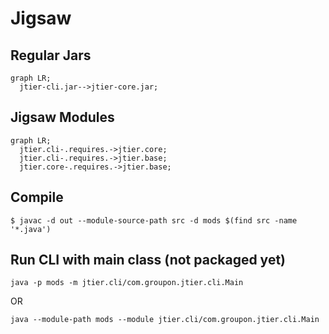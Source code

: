 # Jigsaw

## Regular Jars

```mermaid
graph LR;
  jtier-cli.jar-->jtier-core.jar;
```

## Jigsaw Modules

```mermaid
graph LR;
  jtier.cli-.requires.->jtier.core;
  jtier.cli-.requires.->jtier.base;
  jtier.core-.requires.->jtier.base;
```

## Compile
```
$ javac -d out --module-source-path src -d mods $(find src -name '*.java')

```

## Run CLI with main class (not packaged yet)

```
java -p mods -m jtier.cli/com.groupon.jtier.cli.Main
```
OR
```
java --module-path mods --module jtier.cli/com.groupon.jtier.cli.Main
```

